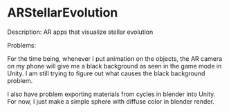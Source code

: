 # ARStellarEvolution
Description: AR apps that visualize stellar evolution

Problems:

For the time being, whenever I put animation on the objects, the AR camera
on my phone will give me a black background as seen in the game mode in Unity.
I am still trying to figure out what causes the black background problem.

I also have problem exporting materials from cycles in blender into Unity. For now,
I just make a simple sphere with diffuse color in blender render.

